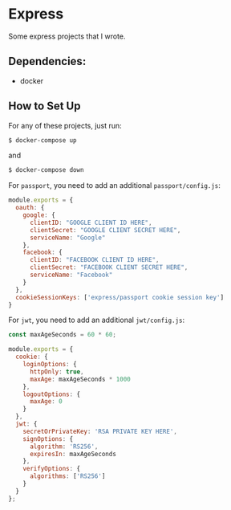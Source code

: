 # Express

Some express projects that I wrote.

## Dependencies:

- docker

## How to Set Up

For any of these projects, just run:

```bash
$ docker-compose up
```

and

```bash
$ docker-compose down
```

For `passport`, you need to add an additional `passport/config.js`:

```javascript
module.exports = {
  oauth: {
    google: {
      clientID: "GOOGLE CLIENT ID HERE",
      clientSecret: "GOOGLE CLIENT SECRET HERE",
      serviceName: "Google"
    },
    facebook: {
      clientID: "FACEBOOK CLIENT ID HERE",
      clientSecret: "FACEBOOK CLIENT SECRET HERE",
      serviceName: "Facebook"
    }
  },
  cookieSessionKeys: ['express/passport cookie session key']
}
```

For `jwt`, you need to add an additional `jwt/config.js`:

```javascript
const maxAgeSeconds = 60 * 60;

module.exports = {
  cookie: {
    loginOptions: {
      httpOnly: true,
      maxAge: maxAgeSeconds * 1000
    },
    logoutOptions: {
      maxAge: 0
    }
  },
  jwt: {
    secretOrPrivateKey: 'RSA PRIVATE KEY HERE',
    signOptions: {
      algorithm: 'RS256',
      expiresIn: maxAgeSeconds
    },
    verifyOptions: {
      algorithms: ['RS256']
    }
  }
};
```
